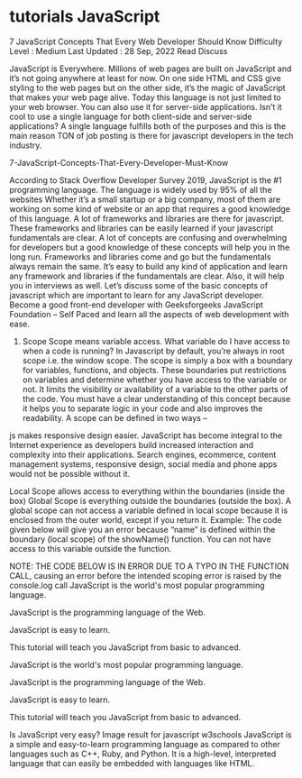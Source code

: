 # tutorials JavaScript
7 JavaScript Concepts That Every Web Developer Should Know
Difficulty Level : Medium
Last Updated : 28 Sep, 2022
Read
Discuss

JavaScript is Everywhere. Millions of web pages are built on JavaScript and it’s not going anywhere at least for now. On one side HTML and CSS give styling to the web pages but on the other side, it’s the magic of JavaScript that makes your web page alive. Today this language is not just limited to your web browser. You can also use it for server-side applications. Isn’t it cool to use a single language for both client-side and server-side applications? A single language fulfills both of the purposes and this is the main reason TON of job posting is there for javascript developers in the tech industry. 
 

7-JavaScript-Concepts-That-Every-Developer-Must-Know

According to Stack Overflow Developer Survey 2019, JavaScript is the #1 programming language. The language is widely used by 95% of all the websites Whether it’s a small startup or a big company, most of them are working on some kind of website or an app that requires a good knowledge of this language. A lot of frameworks and libraries are there for javascript. These frameworks and libraries can be easily learned if your javascript fundamentals are clear. A lot of concepts are confusing and overwhelming for developers but a good knowledge of these concepts will help you in the long run. Frameworks and libraries come and go but the fundamentals always remain the same. It’s easy to build any kind of application and learn any framework and libraries if the fundamentals are clear. Also, it will help you in interviews as well. Let’s discuss some of the basic concepts of javascript which are important to learn for any JavaScript developer. Become a good front-end developer with Geeksforgeeks JavaScript Foundation – Self Paced and learn all the aspects of web development with ease. 

1. Scope
Scope means variable access. What variable do I have access to when a code is running? In Javascript by default, you’re always in root scope i.e. the window scope. The scope is simply a box with a boundary for variables, functions, and objects. These boundaries put restrictions on variables and determine whether you have access to the variable or not. It limits the visibility or availability of a variable to the other parts of the code. You must have a clear understanding of this concept because it helps you to separate logic in your code and also improves the readability. A scope can be defined in two ways –
 
 js makes responsive design easier. JavaScript has become integral to the Internet experience as developers build increased interaction and complexity into their applications. Search engines, ecommerce, content management systems, responsive design, social media and phone apps would not be possible without it.


Local Scope allows access to everything within the boundaries (inside the box)
Global Scope is everything outside the boundaries (outside the box). A global scope can not access a variable defined in local scope because it is enclosed from the outer world, except if you return it.
Example: The code given below will give you an error because “name” is defined within the boundary (local scope) of the showName() function. You can not have access to this variable outside the function. 

NOTE: THE CODE BELOW IS IN ERROR DUE TO A TYPO IN THE FUNCTION CALL, causing an error before the intended scoping error is raised by the console.log call
 JavaScript is the world's most popular programming language.

JavaScript is the programming language of the Web.

JavaScript is easy to learn.

This tutorial will teach you JavaScript from basic to advanced.

JavaScript is the world's most popular programming language.

JavaScript is the programming language of the Web.

JavaScript is easy to learn.

This tutorial will teach you JavaScript from basic to advanced.

Is JavaScript very easy?
Image result for javascript w3schools
JavaScript is a simple and easy-to-learn programming language as compared to other languages such as C++, Ruby, and Python. It is a high-level, interpreted language that can easily be embedded with languages like HTML.
